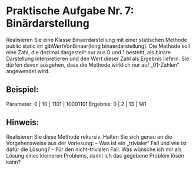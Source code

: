 # Praktische Aufgabe Nr. 7: Binärdarstellung

Realisieren Sie eine Klasse Binaerdarstellung mit einer statischen Methode public static
int gibWertVonBinaer(long binaerdarstellung). Die Methode soll eine Zahl, die dezimal
dargestellt nur aus 0 und 1 besteht, als binäre Darstellung interpretieren und den Wert dieser
Zahl als Ergebnis liefern. Sie dürfen davon ausgehen, dass die Methode wirklich nur auf „01-Zahlen“
angewendet wird.

## Beispiel:
Parameter: 0 | 10 | 1101 | 10001101
Ergebnis: 0 | 2 | 13 | 141

## Hinweis:
Realisieren Sie diese Methode rekursiv. Halten Sie sich genau an die Vorgehensweise aus der
Vorlesung:
– Was ist ein „trivialer“ Fall und wie ist dafür die Lösung?
– Für den nicht-trivialen Fall: Was wünsche ich mir als Lösung eines kleineren Problems,
damit ich das gegebene Problem lösen kann?
